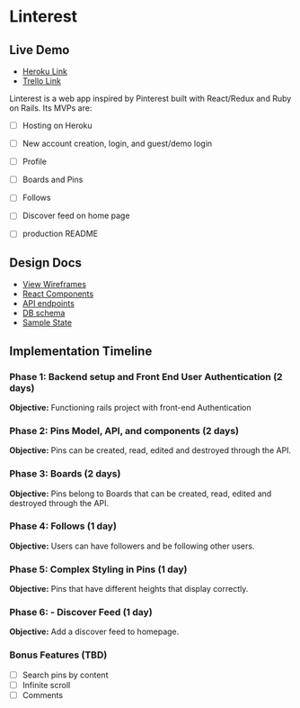 # Linterest

## Live Demo

* [Heroku Link][heroku]
* [Trello Link][trello]

[heroku]: https://linterest.herokuapp.com/
[trello]: https://trello.com/b/fcO5rEb5/linterest

Linterest is a web app inspired by Pinterest built with React/Redux and Ruby on Rails. Its MVPs are:
- [ ] Hosting on Heroku
- [ ] New account creation, login, and guest/demo login
- [ ] Profile
- [ ] Boards and Pins
- [ ] Follows
- [ ] Discover feed on home page
- [ ] production README


## Design Docs

* [View Wireframes][wireframes]
* [React Components][components]
* [API endpoints][api-endpoints]
* [DB schema][schema]
* [Sample State][sample-state]

[wireframes]: wireframes
[components]: component-hierarchy.md
[sample-state]: sample-state.md
[api-endpoints]: api-endpoints.md
[schema]: schema.md

## Implementation Timeline

### Phase 1: Backend setup and Front End User Authentication (2 days)

**Objective:** Functioning rails project with front-end Authentication

### Phase 2: Pins Model, API, and components (2 days)

**Objective:** Pins can be created, read, edited and destroyed through
the API.

### Phase 3: Boards (2 days)

**Objective:** Pins belong to Boards that can be created, read, edited and destroyed through the API.

### Phase 4: Follows (1 day)

**Objective:** Users can have followers and be following other users.

### Phase 5: Complex Styling in Pins (1 day)

**Objective:** Pins that have different heights that display correctly.

### Phase 6: - Discover Feed (1 day)

**Objective:** Add a discover feed to homepage.

### Bonus Features (TBD)
- [ ] Search pins by content
- [ ] Infinite scroll
- [ ] Comments
